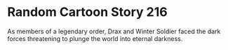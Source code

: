 # Random Cartoon Story 216

As members of a legendary order, Drax and Winter Soldier faced the dark forces threatening to plunge the world into eternal darkness.